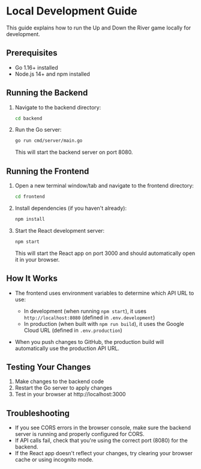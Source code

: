 # Local Development Guide

This guide explains how to run the Up and Down the River game locally for development.

## Prerequisites

- Go 1.16+ installed
- Node.js 14+ and npm installed

## Running the Backend

1. Navigate to the backend directory:

   ```bash
   cd backend
   ```

2. Run the Go server:

   ```bash
   go run cmd/server/main.go
   ```

   This will start the backend server on port 8080.

## Running the Frontend

1. Open a new terminal window/tab and navigate to the frontend directory:

   ```bash
   cd frontend
   ```

2. Install dependencies (if you haven't already):

   ```bash
   npm install
   ```

3. Start the React development server:

   ```bash
   npm start
   ```

   This will start the React app on port 3000 and should automatically open it in your browser.

## How It Works

- The frontend uses environment variables to determine which API URL to use:

  - In development (when running `npm start`), it uses `http://localhost:8080` (defined in `.env.development`)
  - In production (when built with `npm run build`), it uses the Google Cloud URL (defined in `.env.production`)

- When you push changes to GitHub, the production build will automatically use the production API URL.

## Testing Your Changes

1. Make changes to the backend code
2. Restart the Go server to apply changes
3. Test in your browser at http://localhost:3000

## Troubleshooting

- If you see CORS errors in the browser console, make sure the backend server is running and properly configured for CORS.
- If API calls fail, check that you're using the correct port (8080) for the backend.
- If the React app doesn't reflect your changes, try clearing your browser cache or using incognito mode.
